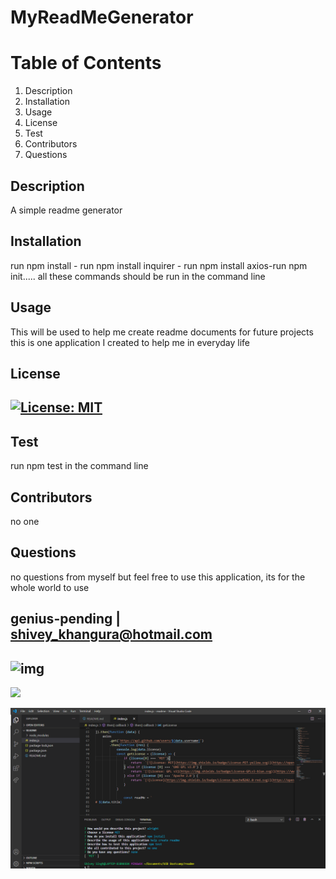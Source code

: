 
# MyReadMeGenerator



# Table of Contents
1. Description
2. Installation
3. Usage
4. License
5. Test
6. Contributors
7. Questions
## Description
A simple readme generator
## Installation
run npm install - run npm install inquirer - run npm install axios-run npm init..... all these commands should be run in the command line
## Usage
This will be used to help me create readme documents for future projects this is one application I created to help me in everyday life
## License
## [![License: MIT](https://img.shields.io/badge/License-MIT-yellow.svg)](https://opensource.org/licenses/MIT)
## Test
run npm test in the command line
## Contributors
no one
## Questions
no questions from myself but feel free to use this application, its for the whole world to use 
## genius-pending | shivey_khangura@hotmail.com
## ![img](https://avatars2.githubusercontent.com/u/67982777?v=4)



![](https://github.com/genius-pending/MyReadmeGenerator/blob/main/ezgif.com-gif-maker%20(2).gif)



![](https://github.com/genius-pending/MyReadmeGenerator/blob/main/screenshot.png)
